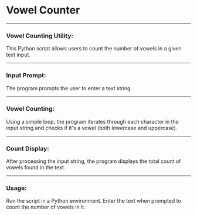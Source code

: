 # Vowel Counter

---

### Vowel Counting Utility:

This Python script allows users to count the number of vowels in a given text input.

---

### Input Prompt:

The program prompts the user to enter a text string.

---

### Vowel Counting:

Using a simple loop, the program iterates through each character in the input string and checks if it's a vowel (both lowercase and uppercase).

---

### Count Display:

After processing the input string, the program displays the total count of vowels found in the text.

---

### Usage:

Run the script in a Python environment. Enter the text when prompted to count the number of vowels in it.
